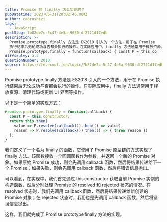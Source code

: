```yaml
---
title: Promise 的 finally 怎么实现的？
pubDatetime: 2023-05-31T20:02:46.000Z
author: caorushizi
tags:
  - JavaScript
postSlug: 7b82de7c-5c47-4e5a-9630-df2721d17edb
description: >-
  Promise.prototype.finally 方法是 ES2018 引入的一个方法，用于在 Promise
  执行结束后无论成功与否都会执行的操作。在实际应用中，finally 方法通常用于释放资源、清理代码或更新 UI 界面等操作。 以下是一个简单的实现方式：
  Promise.prototype.finally = function(callback) { const P = this.co
difficulty: 3.5
questionNumber: 2010
source: https://fe.ecool.fun/topic/7b82de7c-5c47-4e5a-9630-df2721d17edb
---
```


Promise.prototype.finally 方法是 ES2018 引入的一个方法，用于在 Promise 执行结束后无论成功与否都会执行的操作。在实际应用中，finally 方法通常用于释放资源、清理代码或更新 UI 界面等操作。

以下是一个简单的实现方式：

```js
Promise.prototype.finally = function(callback) {
  const P = this.constructor;
  return this.then(
    value => P.resolve(callback()).then(() => value),
    reason => P.resolve(callback()).then(() => { throw reason })
  );
}
```

我们定义了一个名为 finally 的函数，它使用了 Promise 原型链的方式实现了 finally 方法。该函数接收一个回调函数作为参数，并返回一个新的 Promise 对象。如果原始 Promise 成功，则会先调用 callback 函数，然后将结果传递给下一个 Promise；如果失败，则会先调用 callback 函数，然后将错误信息抛出。

可以看到，在实现中，我们首先通过 this.constructor 获取当前 Promise 实例的构造函数，然后分别处理 Promise 的 resolved 和 rejected 状态的情况。在 resolved 状态时，我们先调用 callback 函数，然后将结果传递给新创建的 Promise 对象；在 rejected 状态时，我们也是先调用 callback 函数，然后将错误信息抛出。

这样，我们就完成了 Promise.prototype.finally 方法的实现。
